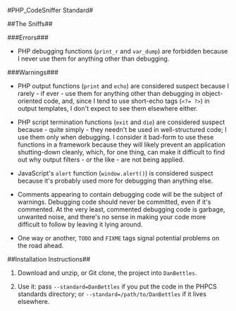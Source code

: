 #PHP_CodeSniffer Standard#

##The Sniffs##

###Errors###

* PHP debugging functions (`print_r` and `var_dump`) are forbidden because I never use them for anything other than debugging.

###Warnings###

* PHP output functions (`print` and `echo`) are considered suspect because I rarely - if ever - use them for anything other than debugging in object-oriented code, and, since I tend to use short-echo tags (`<?= ?>`) in output templates, I don't expect to see them elsewhere either.

* PHP script termination functions (`exit` and `die`) are considered suspect because - quite simply - they needn't be used in well-structured code; I use them only when debugging.  I consider it bad-form to use these functions in a framework because they will likely prevent an application shutting-down cleanly, which, for one thing, can make it difficult to find out why output filters - or the like - are not being applied.

* JavaScript's `alert` function (`window.alert()`) is considered suspect because it's probably used more for debugging than anything else.

* Comments appearing to contain debugging code will be the subject of warnings.  Debugging code should never be committed, even if it's commented.  At the very least, commented debugging code is garbage, unwanted noise, and there's no sense in making your code more difficult to follow by leaving it lying around.

* One way or another, `TODO` and `FIXME` tags signal potential problems on the road ahead.

##Installation Instructions##

1. Download and unzip, or Git clone, the project into `DanBettles`.

2. Use it: pass `--standard=DanBettles` if you put the code in the PHPCS standards directory; or `--standard=/path/to/DanBettles` if it lives elsewhere.